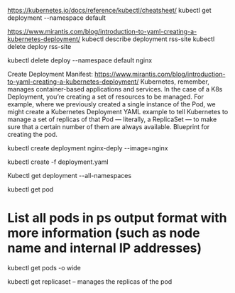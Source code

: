 https://kubernetes.io/docs/reference/kubectl/cheatsheet/
kubectl get deployment --namespace default


https://www.mirantis.com/blog/introduction-to-yaml-creating-a-kubernetes-deployment/
kubectl describe deployment rss-site
kubectl delete deploy rss-site

kubectl delete deploy --namespace default nginx


Create Deployment 
Manifest: https://www.mirantis.com/blog/introduction-to-yaml-creating-a-kubernetes-deployment/ 
Kubernetes, remember, manages container-based applications and services. In the case of a K8s Deployment, you’re creating a set of resources to be managed. For example, where we previously created a single instance of the Pod, we might create a Kubernetes Deployment YAML example to tell Kubernetes to manage a set of replicas of that Pod — literally, a ReplicaSet — to make sure that a certain number of them are always available.
Blueprint for creating the pod. 

kubectl create deployment nginx-deply --image=nginx 

kubectl create -f deployment.yaml



Kubectl get deployment --all-namespaces

kubectl get pod 
# List all pods in ps output format with more information (such as node name and internal IP addresses)
kubectl get pods -o wide


kubectl get replicaset – manages the replicas of the pod 

